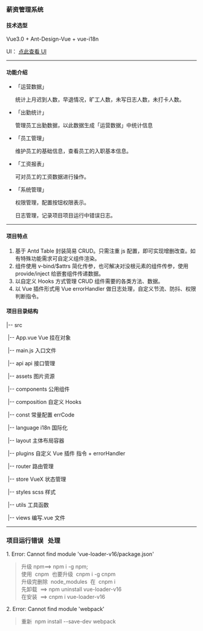 ### 薪资管理系统

#### 技术选型

Vue3.0 + Ant-Design-Vue + vue-i18n

UI： [点此查看 UI](https://modao.cc/square/mtki9lb8qraqjjgh?title=%E3%80%90%E9%AB%98%E4%BF%9D%E3%80%91%E5%91%98%E5%B7%A5%E8%96%AA%E8%B5%84%E7%AE%A1%E7%90%86)

---

#### 功能介绍

- 「运营数据」

  统计上月迟到人数，早退情况，旷工人数，未写日志人数，未打卡人数。

- 「出勤统计」

  管理员工出勤数据，以此数据生成「运营数据」中统计信息

- 「员工管理」

  维护员工的基础信息，查看员工的入职基本信息。

- 「工资报表」

  可对员工的工资数据进行操作。

- 「系统管理」

  权限管理，配置按钮权限表示。

  日志管理，记录项目项目运行中错误日志。

---

#### 项目特点

1. 基于 Antd Table 封装简易 CRUD。只需注重 js 配置，即可实现增删改查。如有特殊功能需求可自定义组件渲染。
2. 组件使用 v-bind/\$attrs 简化传参，也可解决对没根元素的组件传参，使用 provide/inject 给嵌套组件传递数据。
3. 以自定义 Hooks 方式管理 CRUD 组件需要的各类方法、数据。
4. 以 Vue 插件形式用 Vue errorHandler 做日志处理，自定义节流、防抖、权限判断指令。

#### 项目目录结构

|-- src

​ |-- App.vue Vue 挂在对象

​ |-- main.js 入口文件

​ |-- api api 接口管理

​ |-- assets 图片资源

​ |-- components 公用组件

​ |-- composition 自定义 Hooks

​ |-- const 常量配置 errCode

​ |-- language i18n 国际化

​ |-- layout 主体布局容器

​ |-- plugins 自定义 Vue 插件 指令 + errorHandler

​ |-- router 路由管理

​ |-- store VueX 状态管理

​ |-- styles scss 样式

​ |-- utils 工具函数

​ |-- views 编写.vue 文件

---

### 项目运行错误   处理

1. Error: Cannot find module 'vue-loader-v16/package.json'

> 升级 npm==> npm i -g npm;  <br>
> 使用  cnpm  也要升级  cnpm i -g cnpm <br>
> 升级完删除  node_modules  在  cnpm i <br>
> 先卸载  ==> npm uninstall vue-loader-v16 <br>
> 在安装  ==> cnpm i vue-loader-v16

2. Error: Cannot find module 'webpack'

> 重新  npm install --save-dev webpack
